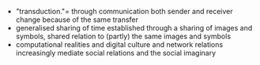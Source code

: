 - "transduction."= through communication both sender and receiver change because of the same transfer
- generalised sharing of time established through a sharing of images and symbols, shared relation to (partly) the same images and symbols
- computational realities and digital culture and network relations increasingly mediate social relations and the social imaginary

